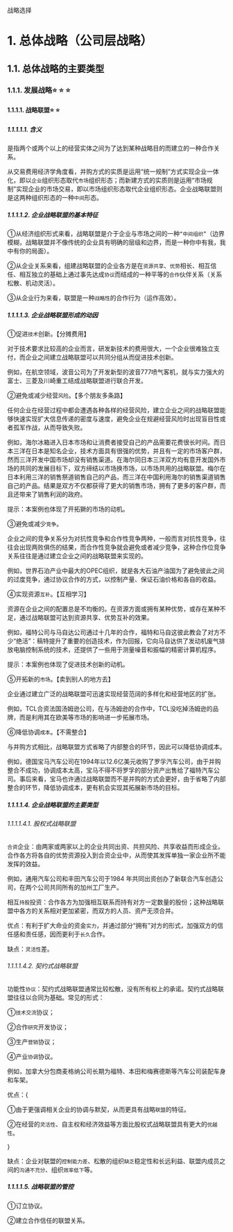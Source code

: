 战略选择

# 1. 总体战略（公司层战略）

## 1.1. 总体战略的主要类型

### 1.1.1. 发展战略:star: :star: :star: 

#### 1.1.1.1. 战略联盟:star: :star: 

##### 1.1.1.1.1. 含义

是指两个或两个以上的经营实体之间为了达到某种战略目的而建立的一种合作关系。

从交易费用经济学角度看，并购方式的实质是运用“统一规制”方式实现企业一体化，即以`企业`组织形态取代`市场`组织形态；而新建方式的实质则是运用“市场规制”实现企业的市场交易，即以市场组织形态取代企业组织形态。企业战略联盟则是这两种组织形态的一种`中间`形态。

##### 1.1.1.1.2. 企业战略联盟的基本特征

①从经济组织形式来看，战略联盟是介于企业与市场之间的一种`“中间组织”`（边界模糊，战略联盟并不像传统的企业具有明确的层级和边界，而是一种你中有我，我中有你的局面）。

②从企业关系来看，组建战略联盟的企业各方是在`资源共享`、`优势`相长、相互信任、相互独立的基础上通过事先达成`协议`而结成的一种平等的`合作`伙伴关系（关系松散、机动灵活）。

③从企业行为来看，联盟是一种`战略性`的合作行为（运作高效）。

##### 1.1.1.1.3. 企业战略联盟形成的动因

①促进`技术`创新。【分摊费用】

对于技术要求比较高的企业而言，研发新技术的费用很大，一个企业很难独立支付，而企业之间建立战略联盟可以共同分组从而促进技术创新。

例如，在航空领域，波音公司为了开发新型的波音777喷气客机，就与实力强大的富士、三菱及川崎重工结成战略联盟进行联合开发。

②避免或减少经营`风险`。【多个朋友多条路】

任何企业在经营过程中都会遭遇各种各样的经营风险，建立企业之间的战略联盟能够快速实现扩大信息传递的密度与速度，避免企业在规避经营风险时出现盲目性或者孤军作战，从而导致失败。

例如，海尔冰箱进入日本市场和让消费者接受自己的产品需要花费很长时间。而日本三洋在日本是知名企业，技术方面具有很强的优势，并且有一定的市场客户群，然而三洋开发中国市场却没有销售渠道。在海尔同日本三洋双方均有意开发国外市场的共同的发展目标下，双方缔结以市场换市场，以市场共用的战略联盟。梅尔在日本利用三洋的销售祭道销售自己的产品，而三洋在中国利用海尔的销售渠道销售自己的产品。结果是双方不仅都获得了更大的销售市场，拥有了更多的客户群，而且还带来了销售利润的政府。

提示：本案例也体现了开拓獗的市场的动机。

③避免或减少`竞争`。

企业之间的竞争关系分为对抗性竞争和合作性竞争两种，一般而言对抗性竞争，往往会出现两败俱伤的结果，而合作性竞争就会避免或者减少竞争，这种合作位竞争关系往往是通过建立企业之间的战略联盟来实现的。

例如，世界石泊产业中最大的OPEC组织，就是各大石油产油国为了避免彼此之间的过度竞争，通过协议合作的方式，以控制产量、保证石油价格和各自的收益。

④实现资源`互补`。【互相学习】

资源在企业之间的配置总是不均衡的。在资源方面或拥有某种优势，或存在某种不足，通过战略联盟可达到资源共享、优势互补的效果。

例如，福特公司与马自达公司通过十几年的合作，福特和马自这彼此教会了对方不少“绝活”：稿特提升了重要的创造技术，作为回报，它向马自达供了发动机废气排放电脑控制系统的技术，还提供了一些用于测量噪音和振幅的精密计算机程序。

提示：本案例也体现了促进技术创新的动机。

⑤开拓新的`市场`。【卖到别人的地方去】

企业通过建立广泛的战略联盟可迅速实现经营范阔的多样化和经营地区的扩张。

例如，TCL合资法国汤姆逊公司，在与汤姆逊的合作中，TCL没吃掉汤姆逊的品牌，而是利用其在欧美等市场的影响进一步拓展市场。

⑥降低协调`成本`。【不需整合】

与并购方式相比，战略联盟方式省略了内部整合的环节，因此可以降低协调成本。

例如，德国宝马汽车公司在1994年以12.6亿美元收购了罗孚汽车公司，由于并购整合不成功，协调成本太高，宝马不得不将罗孚的部分资产出售给了福特汽车公司。事后来看，宝马也许通过战略联盟而不是并购的方式会更好，由于省略了内部整合的环节，降低协调成本，更有机会实现其拓展新市场的目标。

##### 1.1.1.1.4. 企业战略联盟的主要类型

###### 1.1.1.1.4.1. 股权式战略联盟

`合资`企业：由两家或两家以上的企业共同出资、共担风险、共享收益而形成企业。合作各方将各自的优势资源投入到合资企业中，从而使其发挥单独一家企业所不能发挥的效益。

例如，通用汽车公司和丰田汽车公司于1984
年共同出资创办了新联合汽车创造公司，在两个公司共同所有的加州工厂生产。

相互`持股`投资：合作各方为加强相互联系而持有对方一定数量的股份；这种战略联盟中各方的关系相对更加紧密，而双方的人员、资产无须合并。

优点：有利于扩大命业的资金`实力`，并通过部分“拥有”对方的形式，加强双方的信任感和责任感，因而更利于`长久`合作。

缺点：`灵活性`差。

###### 1.1.1.1.4.2. 契约式战略联盟

功能性`协议`：契约式战略联盟通常比较松散，没有所有权上的承诺。契约式战略联盟往往以合同为基础。常见的形式：

①`技术交流`协议；

②合作`研究`开发协议；

③生产`营销`协议；

④产业`协调`协议。

例如，加拿大分包商麦格纳公司长期为福特、本田和梅赛德斯等汽车公司装配车身和车架。

优点：{

①由于更强调相关企业的协调与默契，从而更具有战略`联盟`的特征。

②在经营的`灵活性`、自主权和经济效益等方面比股权式战略联盟具有更大的`优越性`。

}

缺点：企业对联盟的`控制能力差`、松散的组织`缺乏`稳定性和长远利益、联盟内成员之间的`沟通不充分`、组织`效率低下`等。

##### 1.1.1.1.5. 战略联盟的管控

①订立协议。

②建立合作信任的联盟关系。
